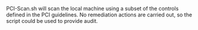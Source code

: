 PCI-Scan.sh will scan the local machine using a subset of the controls defined in the PCI guidelines.
No remediation actions are carried out, so the script could be used to provide audit.

